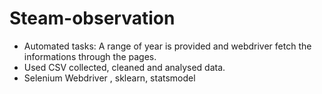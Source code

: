 # Steam-observation
- Automated tasks: A range of year is provided and webdriver fetch the informations through the pages.
- Used CSV collected, cleaned and analysed data.
- Selenium Webdriver , sklearn, statsmodel
